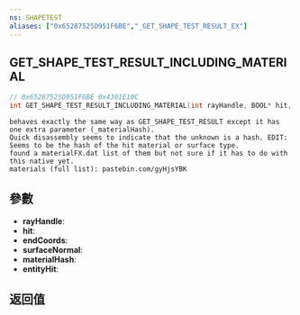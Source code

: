 ```yaml
---
ns: SHAPETEST
aliases: ["0x65287525D951F6BE","_GET_SHAPE_TEST_RESULT_EX"]
---
```

## GET_SHAPE_TEST_RESULT_INCLUDING_MATERIAL

```c
// 0x65287525D951F6BE 0x4301E10C
int GET_SHAPE_TEST_RESULT_INCLUDING_MATERIAL(int rayHandle, BOOL* hit, Vector3* endCoords, Vector3* surfaceNormal, Hash* materialHash, Entity* entityHit);
```

```
behaves exactly the same way as GET_SHAPE_TEST_RESULT except it has one extra parameter (_materialHash).  
Quick disassembly seems to indicate that the unknown is a hash. EDIT: Seems to be the hash of the hit material or surface type.  
found a materialFX.dat list of them but not sure if it has to do with this native yet.  
materials (full list): pastebin.com/gyHjsYBK  
```

## 參數
* **rayHandle**: 
* **hit**: 
* **endCoords**: 
* **surfaceNormal**: 
* **materialHash**: 
* **entityHit**: 

## 返回值
